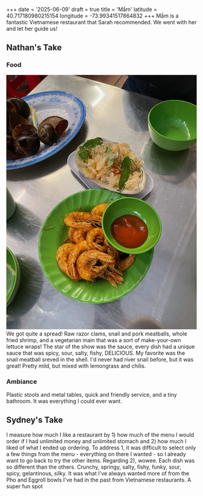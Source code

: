 +++
date = '2025-06-09'
draft = true
title = 'Mắm'
latitude = 40.717180980215154
longitude = -73.99341517864832
+++
Mắm is a fantastic Vietnamese restaurant that Sarah recommended. We went with her and let her guide us!

## Nathan's Take
### Food
![food](food.jpg)
We got quite a spread! Raw razor clams, snail and pork meatballs, whole fried shrimp, and a vegetarian main that was a sort of make-your-own lettuce wraps! The star of the show was the sauce, every dish had a unique sauce that was spicy, sour, salty, fishy, DELICIOUS. My favorite was the snail meatball sreved in the shell. I'd never had river snail before, but it was great! Pretty mild, but mixed with lemongrass and chilis. 

### Ambiance
Plastic stools and metal tables, quick and friendly service, and a tiny bathroom. It was everything I could ever want. 

## Sydney's Take
I measure how much I like a restaurant by 1) how much of the menu I would order if I had unlimited money and unlimited stomach and 2) how much I liked of what I ended up ordering. To address 1, it was difficult to select only a few things from the menu - everything on there I wanted - so I already want to go back to try the other items. Regarding 2), wowee. Each dish was so different than the others. Crunchy, springy, salty, fishy, funky, sour, spicy, gelantinous, silky. It was what I've always wanted more of from the Pho and Eggroll bowls I've had in the past from Vietnamese restaurants. A super fun spot  


